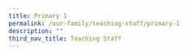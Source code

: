 ```yaml
---
title: Primary 1
permalink: /our-family/teaching-staff/primary-1
description: ""
third_nav_title: Teaching Staff
---
```

